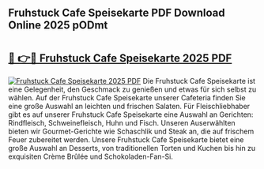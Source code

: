 ## Fruhstuck Cafe Speisekarte PDF Download Online 2025 pODmt

# <h2><a href="http://gc6s9eo.nevu.top/?p=Fruhstuck+Cafe+Speisekarte">🔗 👉🔴 Fruhstuck Cafe Speisekarte 2025 PDF</a></h2>

[![Fruhstuck Cafe Speisekarte 2025 PDF](https://i.imgur.com/dBaPXMq.png)](http://gc6s9eo.nevu.top/?p=Fruhstuck+Cafe+Speisekarte)
Die Fruhstuck Cafe Speisekarte ist eine Gelegenheit, den Geschmack zu genießen und etwas für sich selbst zu wählen. Auf der Fruhstuck Cafe Speisekarte unserer Cafeteria finden Sie eine große Auswahl an leichten und frischen Salaten. Für Fleischliebhaber gibt es auf unserer Fruhstuck Cafe Speisekarte eine Auswahl an Gerichten: Rindfleisch, Schweinefleisch, Huhn und Fisch. Unseren Auserwählten bieten wir Gourmet-Gerichte wie Schaschlik und Steak an, die auf frischem Feuer zubereitet werden. Unsere Fruhstuck Cafe Speisekarte bietet eine große Auswahl an Desserts, von traditionellen Torten und Kuchen bis hin zu exquisiten Crème Brûlée und Schokoladen-Fan-Si.
